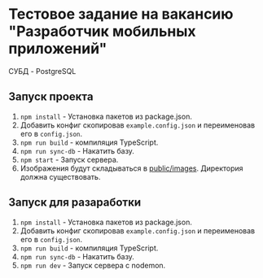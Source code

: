 # Тестовое задание на вакансию "Разработчик мобильных приложений"
СУБД - PostgreSQL

## Запуск проекта
1) `npm install` - Установка пакетов из package.json.
2) Добавить конфиг скопировав `example.config.json` и переименовав его в `config.json`.
3) `npm run build` - компиляция TypeScript.
4) `npm run sync-db` - Накатить базу.
5) `npm start` - Запуск сервера.
6) Изображения будут складываться в [public/images](public/images). Директория должна существовать.

## Запуск для разаработки
1) `npm install` - Установка пакетов из package.json.
2) Добавить конфиг скопировав `example.config.json` и переименовав его в `config.json`.
3) `npm run build` - компиляция TypeScript.
4) `npm run sync-db` - Накатить базу.
5) `npm run dev` - Запуск сервера с nodemon.
